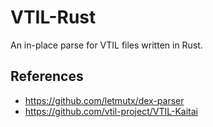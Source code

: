 # VTIL-Rust

An in-place parse for VTIL files written in Rust. 

## References

- https://github.com/letmutx/dex-parser
- https://github.com/vtil-project/VTIL-Kaitai